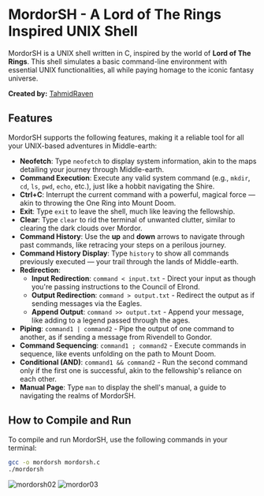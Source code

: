 # MordorSH - A Lord of The Rings Inspired UNIX Shell

MordorSH is a UNIX shell written in C, inspired by the world of **Lord of The Rings**. This shell simulates a basic command-line environment with essential UNIX functionalities, all while paying homage to the iconic fantasy universe.

**Created by:** [TahmidRaven](https://github.com/TahmidRaven)

## Features

MordorSH supports the following features, making it a reliable tool for all your UNIX-based adventures in Middle-earth:

- **Neofetch**: Type `neofetch` to display system information, akin to the maps detailing your journey through Middle-earth.
- **Command Execution**: Execute any valid system command (e.g., `mkdir`, `cd`, `ls`, `pwd`, `echo`, etc.), just like a hobbit navigating the Shire.
- **Ctrl+C**: Interrupt the current command with a powerful, magical force — akin to throwing the One Ring into Mount Doom.
- **Exit**: Type `exit` to leave the shell, much like leaving the fellowship.
- **Clear**: Type `clear` to rid the terminal of unwanted clutter, similar to clearing the dark clouds over Mordor.
- **Command History**: Use the **up** and **down** arrows to navigate through past commands, like retracing your steps on a perilous journey.
- **Command History Display**: Type `history` to show all commands previously executed — your trail through the lands of Middle-earth.
- **Redirection**:
  - **Input Redirection**: `command < input.txt` - Direct your input as though you're passing instructions to the Council of Elrond.
  - **Output Redirection**: `command > output.txt` - Redirect the output as if sending messages via the Eagles.
  - **Append Output**: `command >> output.txt` - Append your message, like adding to a legend passed through the ages.
- **Piping**: `command1 | command2` - Pipe the output of one command to another, as if sending a message from Rivendell to Gondor.
- **Command Sequencing**: `command1 ; command2` - Execute commands in sequence, like events unfolding on the path to Mount Doom.
- **Conditional (AND)**: `command1 && command2` - Run the second command only if the first one is successful, akin to the fellowship's reliance on each other.
- **Manual Page**: Type `man` to display the shell's manual, a guide to navigating the realms of MordorSH.

## How to Compile and Run

To compile and run MordorSH, use the following commands in your terminal:

```bash
gcc -o mordorsh mordorsh.c
./mordorsh
```

![mordorsh02](https://github.com/user-attachments/assets/080b3ed8-ec81-4189-82aa-051f988d76a3)
![mordor03](https://github.com/user-attachments/assets/4d69786f-d5c8-46bd-b9e7-2b2a924a10c3)
